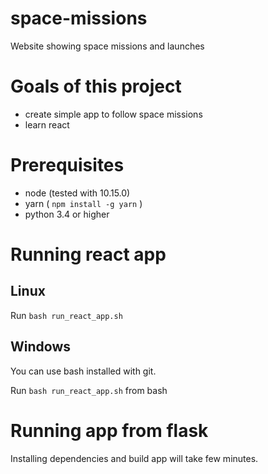 # space-missions

Website showing space missions and launches

# Goals of this project

- create simple app to follow space missions
- learn react

# Prerequisites

- node (tested with 10.15.0)
- yarn ( `npm install -g yarn` )
- python 3.4 or higher

# Running react app

## Linux

Run `bash run_react_app.sh`

## Windows

You can use bash installed with git.

Run `bash run_react_app.sh` from bash

# Running app from flask

Installing dependencies and build app will take few minutes.
